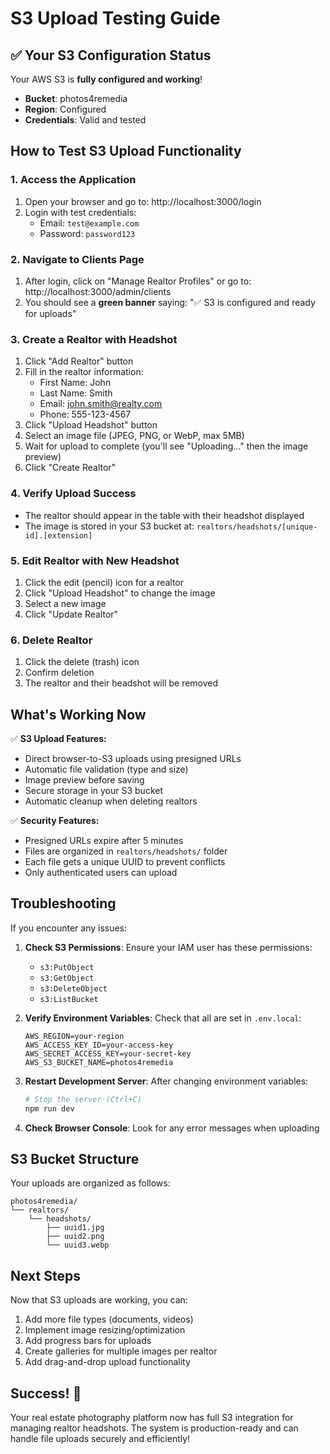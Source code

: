 # S3 Upload Testing Guide

## ✅ Your S3 Configuration Status

Your AWS S3 is **fully configured and working**!

- **Bucket**: photos4remedia
- **Region**: Configured
- **Credentials**: Valid and tested

## How to Test S3 Upload Functionality

### 1. Access the Application

1. Open your browser and go to: http://localhost:3000/login
2. Login with test credentials:
   - Email: `test@example.com`
   - Password: `password123`

### 2. Navigate to Clients Page

1. After login, click on "Manage Realtor Profiles" or go to: http://localhost:3000/admin/clients
2. You should see a **green banner** saying: "✅ S3 is configured and ready for uploads"

### 3. Create a Realtor with Headshot

1. Click "Add Realtor" button
2. Fill in the realtor information:
   - First Name: John
   - Last Name: Smith
   - Email: john.smith@realty.com
   - Phone: 555-123-4567
3. Click "Upload Headshot" button
4. Select an image file (JPEG, PNG, or WebP, max 5MB)
5. Wait for upload to complete (you'll see "Uploading..." then the image preview)
6. Click "Create Realtor"

### 4. Verify Upload Success

- The realtor should appear in the table with their headshot displayed
- The image is stored in your S3 bucket at: `realtors/headshots/[unique-id].[extension]`

### 5. Edit Realtor with New Headshot

1. Click the edit (pencil) icon for a realtor
2. Click "Upload Headshot" to change the image
3. Select a new image
4. Click "Update Realtor"

### 6. Delete Realtor

1. Click the delete (trash) icon
2. Confirm deletion
3. The realtor and their headshot will be removed

## What's Working Now

✅ **S3 Upload Features:**

- Direct browser-to-S3 uploads using presigned URLs
- Automatic file validation (type and size)
- Image preview before saving
- Secure storage in your S3 bucket
- Automatic cleanup when deleting realtors

✅ **Security Features:**

- Presigned URLs expire after 5 minutes
- Files are organized in `realtors/headshots/` folder
- Each file gets a unique UUID to prevent conflicts
- Only authenticated users can upload

## Troubleshooting

If you encounter any issues:

1. **Check S3 Permissions**: Ensure your IAM user has these permissions:

   - `s3:PutObject`
   - `s3:GetObject`
   - `s3:DeleteObject`
   - `s3:ListBucket`

2. **Verify Environment Variables**: Check that all are set in `.env.local`:

   ```
   AWS_REGION=your-region
   AWS_ACCESS_KEY_ID=your-access-key
   AWS_SECRET_ACCESS_KEY=your-secret-key
   AWS_S3_BUCKET_NAME=photos4remedia
   ```

3. **Restart Development Server**: After changing environment variables:

   ```bash
   # Stop the server (Ctrl+C)
   npm run dev
   ```

4. **Check Browser Console**: Look for any error messages when uploading

## S3 Bucket Structure

Your uploads are organized as follows:

```
photos4remedia/
└── realtors/
    └── headshots/
        ├── uuid1.jpg
        ├── uuid2.png
        └── uuid3.webp
```

## Next Steps

Now that S3 uploads are working, you can:

1. Add more file types (documents, videos)
2. Implement image resizing/optimization
3. Add progress bars for uploads
4. Create galleries for multiple images per realtor
5. Add drag-and-drop upload functionality

## Success! 🎉

Your real estate photography platform now has full S3 integration for managing realtor headshots. The system is production-ready and can handle file uploads securely and efficiently!
